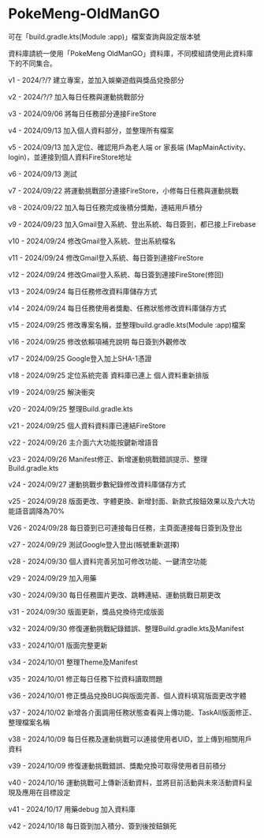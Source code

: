 # PokeMeng-OldManGO

可在「build.gradle.kts(Module :app)」檔案查詢與設定版本號

資料庫請統一使用「PokeMeng OldManGO」資料庫，不同模組請使用此資料庫下的不同集合。

v1 - 2024/?/? 建立專案，並加入娛樂遊戲與獎品兌換部分

v2 - 2024/?/? 加入每日任務與運動挑戰部分

v3 - 2024/09/06 將每日任務部分連接FireStore

v4 - 2024/09/13 加入個人資料部分，並整理所有檔案

v5 - 2024/09/13 加入定位、確認用戶為老人端 or 家長端 (MapMainActivity、login)，並連接到個人資料FireStore地址

v6 - 2024/09/13 測試

v7 - 2024/09/22 將運動挑戰部分連接FireStore，小修每日任務與運動挑戰

v8 - 2024/09/22 加入每日任務完成後積分獎勵，連結用戶積分

v9 - 2024/09/23 加入Gmail登入系統、登出系統、每日簽到，都已接上Firebase

v10 - 2024/09/24 修改Gmail登入系統、登出系統檔名

v11 - 2024/09/24 修改Gmail登入系統、每日簽到連接FireStore

v12 - 2024/09/24 修改Gmail登入系統、每日簽到連接FireStore(修回)

v13 - 2024/09/24 每日任務修改資料庫儲存方式

v14 - 2024/09/24 每日任務使用者獎勵、任務狀態修改資料庫儲存方式

v15 - 2024/09/25 修改專案名稱，並整理build.gradle.kts(Module :app)檔案

v16 - 2024/09/25 修改依賴項補充說明 每日簽到外觀修改

v17 - 2024/09/25 Google登入加上SHA-1憑證

v18 - 2024/09/25 定位系統完善 資料庫已連上 個人資料重新排版

v19 - 2024/09/25 解決衝突

v20 - 2024/09/25 整理Build.gradle.kts

v21 - 2024/09/25 個人資料資料庫已連結FireStore

v22 - 2024/09/26 主介面六大功能按鍵新增語音

v23 - 2024/09/26 Manifest修正、新增運動挑戰錯誤提示、整理Build.gradle.kts

v24 - 2024/09/27 運動挑戰步數紀錄修改資料庫儲存方式

v25 - 2024/09/28 版面更改、字體更換、新增封面、新款式按鈕效果以及六大功能語音調降為70%

V26 - 2024/09/28 每日簽到已可連接每日任務，主頁面連接每日簽到及登出

v27 - 2024/09/29 測試Google登入登出(帳號重新選擇)

v28 - 2024/09/30 個人資料完善另加可修改功能、一鍵清空功能

v29 - 2024/09/29 加入用藥

v30 - 2024/09/30 每日任務圖片更改、跳轉連結、運動挑戰日期更改

v31 - 2024/09/30 版面更新，獎品兌換待完成版面

v32 - 2024/09/30 修復運動挑戰紀錄錯誤、整理Build.gradle.kts及Manifest

v33 - 2024/10/01 版面完整更新

v34 - 2024/10/01 整理Theme及Manifest

v35 - 2024/10/01 修正每日任務下拉資料讀取問題

v36 - 2024/10/01 修正獎品兌換BUG與版面完善、個人資料填寫版面更改字體

v37 - 2024/10/02 新增各介面調用任務狀態查看與上傳功能、TaskAll版面修正、整理檔案名稱

v38 - 2024/10/09 每日任務及運動挑戰可以連接使用者UID，並上傳到相關用戶資料

v39 - 2024/10/09 修復運動挑戰錯誤、獎勵兌換可取得使用者目前積分

v40 - 2024/10/16 運動挑戰可上傳新活動資料，並將目前活動與未來活動資料呈現及應用在目標設定

v41 - 2024/10/17 用藥debug 加入資料庫

v42 - 2024/10/18 每日簽到加入積分、簽到後按鈕鎖死